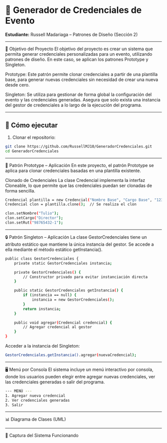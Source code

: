 # 🪪 Generador de Credenciales de Evento  
**Estudiante:** Russell Madariaga – Patrones de Diseño (Sección 2)

---

🎯 Objetivo del Proyecto
El objetivo del proyecto es crear un sistema que permita generar credenciales personalizadas para un evento, utilizando patrones de diseño. En este caso, se aplican los patrones Prototype y Singleton.

Prototype: Este patrón permite clonar credenciales a partir de una plantilla base, para generar nuevas credenciales sin necesidad de crear una nueva desde cero.

Singleton: Se utiliza para gestionar de forma global la configuración del evento y las credenciales generadas. Asegura que solo exista una instancia del gestor de credenciales a lo largo de la ejecución del programa.

---

## 🚀 Cómo ejecutar

1. Clonar el repositorio:
```bash
git clone https://github.com/RussellMJ10/GeneradorCredenciales.git
cd GeneradorCredenciales
```

---

🧬 Patrón Prototype – Aplicación
En este proyecto, el patrón Prototype se aplica para clonar credenciales basadas en una plantilla existente.

Clonado de Credenciales
La clase Credencial implementa la interfaz Cloneable, lo que permite que las credenciales puedan ser clonadas de forma sencilla.
```bash
Credencial plantilla = new Credencial("Nombre Base", "Cargo Base", "12345678-9");
Credencial clon = plantilla.clone();  // Se realiza el clon

clon.setNombre("Tulio");
clon.setCargo("Director");
clon.setRut("98765432-1");
```
---

🔒 Patrón Singleton – Aplicación
La clase GestorCredenciales tiene un atributo estático que mantiene la única instancia del gestor. Se accede a ella mediante el método estático getInstancia().
```bash
public class GestorCredenciales {
    private static GestorCredenciales instancia;

    private GestorCredenciales() {
        // Constructor privado para evitar instanciación directa
    }

    public static GestorCredenciales getInstancia() {
        if (instancia == null) {
            instancia = new GestorCredenciales();
        }
        return instancia;
    }

    public void agregar(Credencial credencial) {
        // Agregar credencial al gestor
    }
}
```
Acceder a la instancia del Singleton:
```bash
GestorCredenciales.getInstancia().agregar(nuevaCredencial);
```

---

🖥️ Menú por Consola
El sistema incluye un menú interactivo por consola, donde los usuarios pueden elegir entre agregar nuevas credenciales, ver las credenciales generadas o salir del programa.
```bash
--- MENÚ ---
1. Agregar nueva credencial
2. Ver credenciales generadas
3. Salir
```
---

📊 Diagrama de Clases (UML)

---

📸 Captura del Sistema Funcionando
